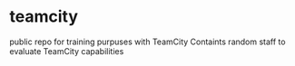 # teamcity
public repo for training purpuses with TeamCity
Containts random staff to evaluate TeamCity capabilities
